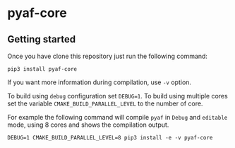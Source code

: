# pyaf-core



## Getting started
Once you have clone this repository just run the following command:
```
pip3 install pyaf-core
```
If you want more information during compilation, use `-v` option.

To build using `debug` configuration set `DEBUG=1`.
To build using multiple cores set the variable `CMAKE_BUILD_PARALLEL_LEVEL` to the number of core.

For example the following command will compile `pyaf` in `Debug` and `editable` mode, using 8 cores and shows the compilation output.
```
DEBUG=1 CMAKE_BUILD_PARALLEL_LEVEL=8 pip3 install -e -v pyaf-core
```


